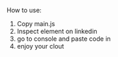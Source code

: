 How to use:

1) Copy main.js 
2) Inspect element on linkedin
3) go to console and paste code in
4) enjoy your clout
